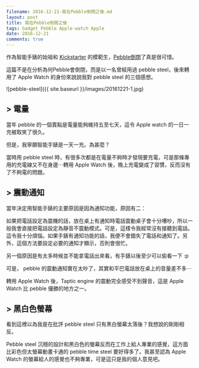 ```yaml
---
filename: 2016-12-21-寫在Pebble倒閉之後.md
layout: post
title: 寫在Pebble倒閉之後
tags: Gadget Pebble Apple-watch Apple
date: 2016-12-21
comments: true
---
```

作為智能手錶的始祖和 [Kickstarter](https://www.kickstarter.com) 的模範生，[Pebble倒閉](https://buzzorange.com/techorange/2016/12/09/pebble-is-failure/)了真是很可惜。

這篇不是在分析為何Pebble會倒閉，而是以一名曾經用過 pebble steel，後來轉用了 Apple Watch 的身份來說說我對 pebble steel 的三個感想。

![pebble-steel]({{ site.baseurl }}/images/20161221-1.jpg)

## > 電量

當年 pebble 的一個賣點是電量能夠維持五至七天，這令 Apple watch 的一日一充被取笑了很久。

但是，我寧願智能手錶是一天一充。為甚麼？

當時用 pebble steel 時，有很多次都是在電量不夠時才發現要充電，可是那條專用的充電線又不在身邊⋯轉用 Apple Watch 後，晚上充電變成了習慣，反而沒有了不夠電的問題。

## > 震動通知

當年決定用智能手錶的主要原因是因為通知功能，原因有二：

如果把電話設定為震機的話，放在桌上有通知時電話震動桌子會十分嘈吵，所以一般我會直接把電話設定為靜音不震動模式。可是，這樣令我經常沒有接聽到電話。這令我十分煩惱。如果手錶有通知功能的話，我便不會錯失了電話和通知了。另外，這個方法要設定必要的通知才顯示，否則會很忙。

另一個原因是有太多時候並不能拿電話出來看，有手錶以後至少可以偷看一下 :p

可是， pebble 的震動通知實在太吵了，其實和平巴電話放在桌上的音量差不多⋯

轉用 Apple Watch 後，Taptic engine 的震動完全感受不到聲音，這是 Apple Watch 比 pebble 優勝的地方之一。

## > 黑白色螢幕

看到這裡以為我是在批評 pebble steel 只有黑白螢幕太落後？我想說的剛剛相反。

Pebble steel 沉穩的設計和黑白色的螢幕反而在工作上給人專業的感覺，這方面比彩色但太螢幕動畫卡通的 pebble time steel 要好得多了。我甚至認為 Apple Watch 的螢幕給人的感覺也不夠專業，可是這只是我的個人意見吧。
